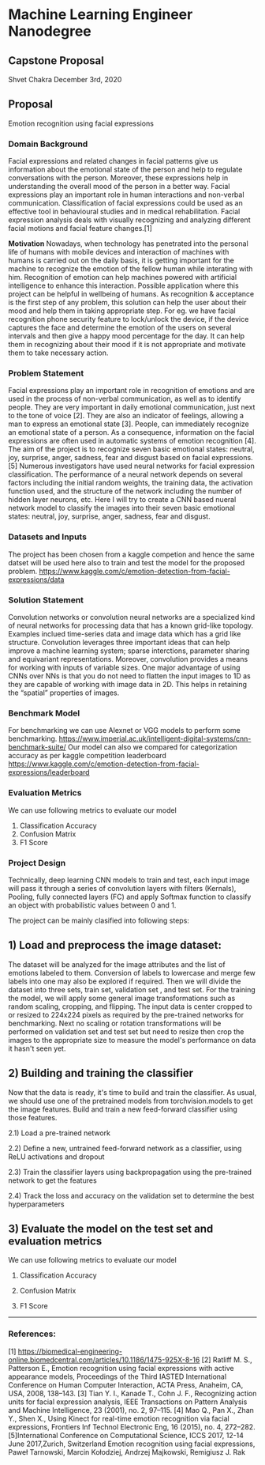 # Machine Learning Engineer Nanodegree
## Capstone Proposal
Shvet Chakra
December 3rd, 2020

## Proposal
Emotion recognition using facial expressions
### Domain Background
Facial expressions and related changes in facial patterns give us information about the emotional state of the person and help to regulate conversations with the person. Moreover, these expressions help in understanding the overall mood of the person in a better way. Facial expressions play an important role in human interactions and non-verbal communication. Classification of facial expressions could be used as an effective tool in behavioural studies and in medical rehabilitation. Facial expression analysis deals with visually recognizing and analyzing different facial motions and facial feature changes.[1]

**Motivation**
Nowadays, when technology has penetrated into the personal life of humans with mobile devices and interaction of machines with humans is carried out on the daily basis, it is getting important for the machine to recognize the emotion of the fellow human while interating with him. Recognition of emotion can help machines powered with artificial intelligence to enhance this interaction.
Possible application where this project can be helpful in wellbeing of humans. As recognition & acceptance is the first step of any problem, this solution can help the user about their mood and help them in taking appropriate step. For eg. we have facial recognition phone security feature to lock/unlock the device, if the device captures the face and determine the emotion of the users on several intervals and then give a happy mood percentage for the day. It can help them in recognizing about their mood if it is not appropriate and motivate them to take necessary action.

### Problem Statement

Facial expressions play an important role in recognition of emotions and are used in the process of non-verbal communication, as well as to identify people. They are very important in daily emotional communication, just next to the tone of voice [2]. They are also an indicator of feelings, allowing a man to express an emotional state [3]. People, can immediately recognize an emotional state of a person. As a consequence, information on the facial expressions are often used in automatic systems
of emotion recognition [4]. The aim of the project is to recognize seven basic emotional states: neutral, joy, surprise, anger, sadness, fear and disgust based on facial expressions.[5]
Numerous investigators have used neural networks for facial expression classification. The performance of a neural network depends on several factors including the initial random weights, the training data, the activation function used, and the structure of the network including the number of hidden layer neurons, etc. Here I will try to create a CNN based nueral network model to classify the images into their seven basic emotional states: neutral, joy, surprise, anger, sadness, fear and disgust.

### Datasets and Inputs
The project has been chosen from a kaggle competion and hence the same datset will be used here also to train and test the model for the proposed problem. https://www.kaggle.com/c/emotion-detection-from-facial-expressions/data

### Solution Statement
Convolution networks or convolution neural networks are a specialized kind of neural networks for processing data that has a known grid-like topology. Examples inclued time-series data and image data which has a grid like structure. Convolution leverages three important ideas that can help  improve a machine learning system; sparse interctions, parameter sharing and equivariant representations. Moreover, convolution provides a means for working with inputs of variable sizes.
One major advantage of using CNNs over NNs is that you do not need to flatten the input images to 1D as they are capable of working with image data in 2D. This helps in retaining the “spatial” properties of images.

### Benchmark Model
For benchmarking we can use Alexnet or VGG models to perform some benchmarking.
https://www.imperial.ac.uk/intelligent-digital-systems/cnn-benchmark-suite/
Our model can also we compared for categorization accuracy as per kaggle competition leaderboard
https://www.kaggle.com/c/emotion-detection-from-facial-expressions/leaderboard

### Evaluation Metrics
We can use following metrics to evaluate our model
1) Classification Accuracy
2) Confusion Matrix
3) F1 Score

### Project Design
Technically, deep learning CNN models to train and test, each input image will pass it through a series of convolution layers with filters (Kernals), Pooling, fully connected layers (FC) and apply Softmax function to classify an object with probabilistic values between 0 and 1.

The project can be mainly clasified into following steps:

## 1) Load and preprocess the image dataset:

The dataset will be analyzed for the image attributes and the list of emotions labeled to them. Conversion of labels
to lowercase and merge few labels into one may also be explored if required. Then we will divide the dataset into
three sets, train set, validation set , and test set.
For the training the model, we will apply some general image transformations such as random scaling, cropping,
and flipping.
The input data is center cropped to or resized to 224x224 pixels as required by the pre-trained networks for
benchmarking.
Next no scaling or rotation transformations will be performed on validation set and test set but need to resize
then crop the images to the appropriate size to measure the model's performance on data it hasn't seen yet.

## 2) Building and training the classifier

Now that the data is ready, it's time to build and train the classifier. As usual, we should use one of the pretrained models from torchvision.models to get the image features. Build and train a new feed-forward classifier using those features.

2.1) Load a pre-trained network

2.2) Define a new, untrained feed-forward network as a classifier, using ReLU activations and dropout

2.3) Train the classifier layers using backpropagation using the pre-trained network to get the features

2.4) Track the loss and accuracy on the validation set to determine the best hyperparameters

## 3) Evaluate the model on the test set and evaluation metrics

We can use following metrics to evaluate our model
1) Classification Accuracy

2) Confusion Matrix

3) F1 Score

-----------

### References:
[1] https://biomedical-engineering-online.biomedcentral.com/articles/10.1186/1475-925X-8-16
[2] Ratliff M. S., Patterson E., Emotion recognition using facial expressions with active appearance
models, Proceedings of the Third IASTED International Conference on Human Computer
Interaction, ACTA Press, Anaheim, CA, USA, 2008, 138–143.
[3] Tian Y. I., Kanade T., Cohn J. F., Recognizing action units for facial expression analysis, IEEE
Transactions on Pattern Analysis and Machine Intelligence, 23 (2001), no. 2, 97–115.
[4] Mao Q., Pan X., Zhan Y., Shen X., Using Kinect for real-time emotion recognition via facial
expressions, Frontiers Inf Technol Electronic Eng, 16 (2015), no. 4, 272–282.
[5]International Conference on Computational Science, ICCS 2017, 12-14 June 2017,Zurich, Switzerland
Emotion recognition using facial expressions, Paweł Tarnowski, Marcin Kołodziej, Andrzej Majkowski, Remigiusz J. Rak
